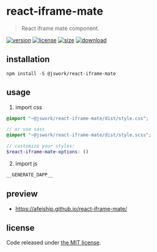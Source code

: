 # react-iframe-mate
> React iframe mate component.

[![version][version-image]][version-url]
[![license][license-image]][license-url]
[![size][size-image]][size-url]
[![download][download-image]][download-url]

## installation
```shell
npm install -S @jswork/react-iframe-mate
```

## usage
1. import css
  ```scss
  @import "~@jswork/react-iframe-mate/dist/style.css";

  // or use sass
  @import "~@jswork/react-iframe-mate/dist/style.scss";

  // customize your styles:
  $react-iframe-mate-options: ()
  ```
2. import js
  ```js
__GENERATE_DAPP__
  ```

## preview
- https://afeiship.github.io/react-iframe-mate/

## license
Code released under [the MIT license](https://github.com/afeiship/react-iframe-mate/blob/master/LICENSE.txt).

[version-image]: https://img.shields.io/npm/v/@jswork/react-iframe-mate
[version-url]: https://npmjs.org/package/@jswork/react-iframe-mate

[license-image]: https://img.shields.io/npm/l/@jswork/react-iframe-mate
[license-url]: https://github.com/afeiship/react-iframe-mate/blob/master/LICENSE.txt

[size-image]: https://img.shields.io/bundlephobia/minzip/@jswork/react-iframe-mate
[size-url]: https://github.com/afeiship/react-iframe-mate/blob/master/dist/react-iframe-mate.min.js

[download-image]: https://img.shields.io/npm/dm/@jswork/react-iframe-mate
[download-url]: https://www.npmjs.com/package/@jswork/react-iframe-mate
